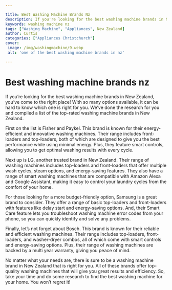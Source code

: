 ```yaml
---

title: Best Washing Machine Brands Nz
description: If you're looking for the best washing machine brands in New Zealand, you should read this post! We've compiled a list of the top-rated brands and highlighted some of their best models.
keywords: washing machine nz
tags: ["Washing Machine", "Appliances", New Zealand]
author: Curtis
categories: ["Appliances Christchurch"]
cover: 
 image: /img/washingmachine/9.webp
 alt: 'one of the best washing machine brands in nz'

---
```


# Best washing machine brands nz

If you’re looking for the best washing machine brands in New Zealand, you’ve come to the right place! With so many options available, it can be hard to know which one is right for you. We’ve done the research for you and compiled a list of the top-rated washing machine brands in New Zealand. 

First on the list is Fisher and Paykel. This brand is known for their energy-efficient and innovative washing machines. Their range includes front-loaders and top-loaders, both of which are designed to give you the best performance while using minimal energy. Plus, they feature smart controls, allowing you to get optimal washing results with every cycle. 

Next up is LG, another trusted brand in New Zealand. Their range of washing machines includes top-loaders and front-loaders that offer multiple wash cycles, steam options, and energy-saving features. They also have a range of smart washing machines that are compatible with Amazon Alexa and Google Assistant, making it easy to control your laundry cycles from the comfort of your home. 

For those looking for a more budget-friendly option, Samsung is a great brand to consider. They offer a range of basic top-loaders and front-loaders with features like delay start and energy-saving options. And, their Smart Care feature lets you troubleshoot washing machine error codes from your phone, so you can quickly identify and solve any problems. 

Finally, let’s not forget about Bosch. This brand is known for their reliable and efficient washing machines. Their range includes top-loaders, front-loaders, and washer-dryer combos, all of which come with smart controls and energy-saving options. Plus, their range of washing machines are backed by a multi year warranty, giving you peace of mind. 

No matter what your needs are, there is sure to be a washing machine brand in New Zealand that is right for you. All of these brands offer top-quality washing machines that will give you great results and efficiency. So, take your time and do some research to find the best washing machine for your home. You won’t regret it!